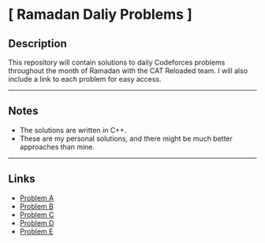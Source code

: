 # [ Ramadan Daliy Problems ]

## Description
This repository will contain solutions to daily Codeforces problems throughout the month of Ramadan with the CAT Reloaded team. I will also include a link to each problem for easy access.

---
## Notes
- The solutions are written in C++.
- These are my personal solutions, and there might be much better approaches than mine.

---
## Links 
- [Problem A](https://codeforces.com/problemset/problem/25/A)
- [Problem B](https://codeforces.com/problemset/problem/2007/B)
- [Problem C](https://codeforces.com/problemset/problem/1174/B)
- [Problem D](https://codeforces.com/problemset/problem/1791/C)
- [Problem E](https://codeforces.com/problemset/problem/1520/D)


